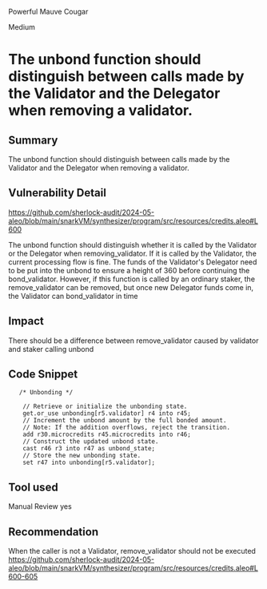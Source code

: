 Powerful Mauve Cougar

Medium

# The unbond function should distinguish between calls made by the Validator and the Delegator when removing a validator.

## Summary
The unbond function should distinguish between calls made by the Validator and the Delegator when removing a validator.

## Vulnerability Detail
https://github.com/sherlock-audit/2024-05-aleo/blob/main/snarkVM/synthesizer/program/src/resources/credits.aleo#L600

The unbond function should distinguish whether it is called by the Validator or the Delegator when removing_validator. If it is called by the Validator, the current processing flow is fine. The funds of the Validator's Delegator need to be put into the unbond to ensure a height of 360 before continuing the bond_validator. However, if this function is called by an ordinary staker, the remove_validator can be removed, but once new Delegator funds come in, the Validator can bond_validator in time

## Impact
There should be a difference between remove_validator caused by validator and staker calling unbond

## Code Snippet
       /* Unbonding */

        // Retrieve or initialize the unbonding state.
        get.or_use unbonding[r5.validator] r4 into r45;
        // Increment the unbond amount by the full bonded amount.
        // Note: If the addition overflows, reject the transition.
        add r30.microcredits r45.microcredits into r46;
        // Construct the updated unbond state.
        cast r46 r3 into r47 as unbond_state;
        // Store the new unbonding state.
        set r47 into unbonding[r5.validator];


## Tool used

Manual Review
yes

## Recommendation
When the caller is not a Validator, remove_validator should not be executed https://github.com/sherlock-audit/2024-05-aleo/blob/main/snarkVM/synthesizer/program/src/resources/credits.aleo#L600-605
